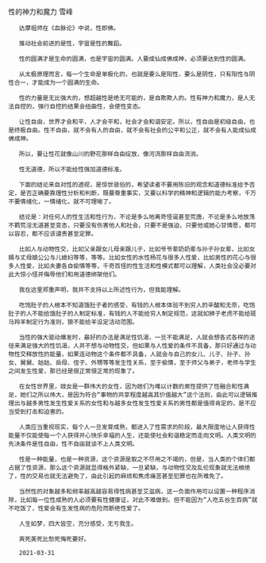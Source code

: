 性的神力和魔力
雪峰

       达摩祖师在《血脉论》中说，性即佛。

       推动社会前进的是性，宇宙是性的舞蹈。

       性的圆满才是生命的圆满，也是宇宙的圆满。人要成仙成佛成神，必须要达到性的圆满。

       从太极原理而言，每一个生命是单极化的，也就是要么是阳性，要么是阴性，只有阳性与阴性合一，才能成为一个圆满的生命。

       性的力量是无比强大的，想超越性是绝无可能的，是自欺欺人的。性有神力和魔力，是人无法自控的，强行自控的结果会扭曲性，会使性变态。

       让性自由，世界才会和平，人才会平和，社会才会和谐安定。所以，性自由是初级自由，也是终极自由。性不自由，就不会有人的自由，就不会有社会的公平和公正，就不会有人能成仙成佛成神。

       所以，要让性花就像山川的野花那样自由绽放，像河流那样自由流淌。

       性无道德，所以不能给性强加道德标准。

       下面的结论来自对性的透视，是惊世骇俗的，希望读者不要用陈旧的观念和道德标准给予否定，是否正确要靠理性分析和判断，既要尊重事实，又要以科学的精神和逻辑的能力考察，千万不要情绪化，一情绪化，就不可理喻了。

       结论是：对任何人的性生活和性行为，不论是多么地离奇怪诞甚至荒唐，不论是多么地放荡不羁荒淫无道甚至变态，只要没有伤害他人和社会，只要不是强迫，只要他或她心甘情愿，都可以容忍，都不应该谴责甚至定罪。

       比如人与动物性交，比如父亲跟女儿母亲跟儿子，比如爷爷辈奶奶辈与孙子孙女辈，比如女婿与丈母娘公公与儿媳妇等等，等等。比如女性的水性杨花与很多人性爱，比如男性的花心与很多人性爱，比如夫妻各自偷情等等，千奇百怪的性生活和性模式都可以理解，人类社会没必要对此大惊小怪并侮辱他们和用道德绑架他们。

       我在这里郑重声明，我并不支持以上所述性行为，但我能理解。

       吃饱肚子的人根本不知道饿肚子者的感受，有钱的人根本体验不到穷人的辛酸和无奈，吃饱肚子的人不能给饿肚子的人制定标准，有钱的人不能给穷人制定规范，这就如狮子老虎不能给斑马羚羊制定行为准则，狼不能给羊设定活动范围。

       当性的强大驱动爆发时，最好的办法是满足性饥渴，一旦不能满足，人就会想各式各样的途径来满足强大的性饥渴，人并不想与动物性交，但如果与人性爱的条件不具备，那只好通过与动物性交释放性的能量，如果连动物这个条件都不具备，人就会与自己的女儿、儿子、孙子、孙女、舅舅、姑姑、岳母、侄子、外甥等等发生性关系，至于偷情，至于师父与弟子，老师与学生之间发生性爱，那已经是很正常很正常的现象了。

       在女性世界里，妓女是一群伟大的女性，因为她们为难以计数的男性提供了性融合和性满足，她们之所以伟大，是因为符合“事物的共享程度越高其价值越大”这个法则，由此可以逻辑推理出与越多男性发生性爱关系的女性和与越多女性发生性爱关系的男性都是值得肯定的，是不应当受到打击和迫害的。

       人类应当重视现实，每个人一旦发育成熟，都进入了性需求的阶段，最大限度地让人获得性能量不仅能使每一个人获得开心快乐幸福的人生，还能使社会和谐稳定而走向文明。人类文明的先决条件是性自由，性不自由就谈不上人类文明。

       性是一种能量，也是一种资源，这个资源是取之不尽用之不竭的，但是，当人类的个体们都占据了性资源，那么这个资源就显得格外紧缺，一旦紧缺，与动物性交及乱伦现象就无法根绝了，性的交易也就无法避免了，由此引起的麻烦和焦虑痛苦甚至犯罪也在所难免了。

       当然性的对象越多和频率越高越容易得性病甚至艾滋病，这一负面作用可以设置一种程序消除，比如每一位性成熟的人必须要有性健康证，对此不难做到。但不能因为“人吃五谷生百病”就不吃饭了，性爱会有生发性病的危险而断绝性爱了。

       人生如梦，四大皆空，充分感受，无亏我生。

       爽死美死比愁死悔死要好。

       2021-03-31



